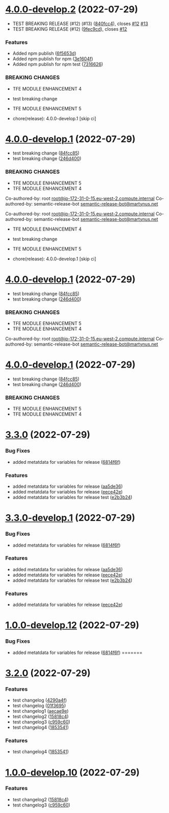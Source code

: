 # [4.0.0-develop.2](https://github.com/ravithinknyx/test/compare/v4.0.0-develop.1...v4.0.0-develop.2) (2022-07-29)


* TEST BREAKING RELEASE (#12) (#13) ([840fcc4](https://github.com/ravithinknyx/test/commit/840fcc48883b1317caa541e83d8ce28930ba1749)), closes [#12](https://github.com/ravithinknyx/test/issues/12) [#13](https://github.com/ravithinknyx/test/issues/13)
* TEST BREAKING RELEASE (#12) ([9fec9cd](https://github.com/ravithinknyx/test/commit/9fec9cd883ea5f85b87d6ed0eb9ccb0ab716dab7)), closes [#12](https://github.com/ravithinknyx/test/issues/12)


### Features

* Added npm publish ([6f5653d](https://github.com/ravithinknyx/test/commit/6f5653d93ed47d01ed97b0ea59311dc78c322c4f))
* Added npm publish for npm ([3e1604f](https://github.com/ravithinknyx/test/commit/3e1604f2e248b9e7b31b2cdd67e0b2fedfeb5327))
* Added npm publish for npm test ([7316626](https://github.com/ravithinknyx/test/commit/73166264bfe5cbd2e80abf3c90755987271de696))


### BREAKING CHANGES

* TFE MODULE ENHANCEMENT 4

* test breaking change
* TFE MODULE ENHANCEMENT 5

* chore(release): 4.0.0-develop.1 [skip ci]

# [4.0.0-develop.1](https://github.com/ravithinknyx/test/compare/v3.3.0...v4.0.0-develop.1) (2022-07-29)

* test breaking change ([84fcc85](https://github.com/ravithinknyx/test/commit/84fcc854fb3cf6206b7c60055c2548f8a4c503de))
* test breaking change ([246d400](https://github.com/ravithinknyx/test/commit/246d400ca25cd5a2956b316c2972af6e3e0e517d))

### BREAKING CHANGES

* TFE MODULE ENHANCEMENT 5
* TFE MODULE ENHANCEMENT 4

Co-authored-by: root <root@ip-172-31-0-15.eu-west-2.compute.internal>
Co-authored-by: semantic-release-bot <semantic-release-bot@martynus.net>

Co-authored-by: root <root@ip-172-31-0-15.eu-west-2.compute.internal>
Co-authored-by: semantic-release-bot <semantic-release-bot@martynus.net>
* TFE MODULE ENHANCEMENT 4

* test breaking change
* TFE MODULE ENHANCEMENT 5

* chore(release): 4.0.0-develop.1 [skip ci]

# [4.0.0-develop.1](https://github.com/ravithinknyx/test/compare/v3.3.0...v4.0.0-develop.1) (2022-07-29)

* test breaking change ([84fcc85](https://github.com/ravithinknyx/test/commit/84fcc854fb3cf6206b7c60055c2548f8a4c503de))
* test breaking change ([246d400](https://github.com/ravithinknyx/test/commit/246d400ca25cd5a2956b316c2972af6e3e0e517d))

### BREAKING CHANGES

* TFE MODULE ENHANCEMENT 5
* TFE MODULE ENHANCEMENT 4

Co-authored-by: root <root@ip-172-31-0-15.eu-west-2.compute.internal>
Co-authored-by: semantic-release-bot <semantic-release-bot@martynus.net>

# [4.0.0-develop.1](https://github.com/ravithinknyx/test/compare/v3.3.0...v4.0.0-develop.1) (2022-07-29)


* test breaking change ([84fcc85](https://github.com/ravithinknyx/test/commit/84fcc854fb3cf6206b7c60055c2548f8a4c503de))
* test breaking change ([246d400](https://github.com/ravithinknyx/test/commit/246d400ca25cd5a2956b316c2972af6e3e0e517d))


### BREAKING CHANGES

* TFE MODULE ENHANCEMENT 5
* TFE MODULE ENHANCEMENT 4

# [3.3.0](https://github.com/ravithinknyx/test/compare/v3.2.0...v3.3.0) (2022-07-29)


### Bug Fixes

* added metatdata for variables for release ([6814f6f](https://github.com/ravithinknyx/test/commit/6814f6f3e674549fda473174639c2f47d641ac0f))


### Features

* added metatdata for variables for release ([aa5de36](https://github.com/ravithinknyx/test/commit/aa5de36944f93582d6c0649937e28f2e85ed13eb))
* added metatdata for variables for release ([eece42e](https://github.com/ravithinknyx/test/commit/eece42ea322a7df5ec6ade3621601914107c67f6))
* added metatdata for variables for release test ([e2b3b24](https://github.com/ravithinknyx/test/commit/e2b3b24bf85269604e36591ef34ac66ea64306cf))

# [3.3.0-develop.1](https://github.com/ravithinknyx/test/compare/v3.2.0...v3.3.0-develop.1) (2022-07-29)


### Bug Fixes

* added metatdata for variables for release ([6814f6f](https://github.com/ravithinknyx/test/commit/6814f6f3e674549fda473174639c2f47d641ac0f))


### Features

* added metatdata for variables for release ([aa5de36](https://github.com/ravithinknyx/test/commit/aa5de36944f93582d6c0649937e28f2e85ed13eb))
* added metatdata for variables for release ([eece42e](https://github.com/ravithinknyx/test/commit/eece42ea322a7df5ec6ade3621601914107c67f6))
* added metatdata for variables for release test ([e2b3b24](https://github.com/ravithinknyx/test/commit/e2b3b24bf85269604e36591ef34ac66ea64306cf))

### Features

* added metatdata for variables for release ([eece42e](https://github.com/ravithinknyx/test/commit/eece42ea322a7df5ec6ade3621601914107c67f6))

# [1.0.0-develop.12](https://github.com/ravithinknyx/test/compare/v1.0.0-develop.11...v1.0.0-develop.12) (2022-07-29)

### Bug Fixes

* added metatdata for variables for release ([6814f6f](https://github.com/ravithinknyx/test/commit/6814f6f3e674549fda473174639c2f47d641ac0f))
=======
# [3.2.0](https://github.com/ravithinknyx/test/compare/v3.1.0...v3.2.0) (2022-07-29)


### Features

* test changelog ([4290a4f](https://github.com/ravithinknyx/test/commit/4290a4fa1be7598556707dc55c4867b9bdc66816))
* test changelog ([01f3695](https://github.com/ravithinknyx/test/commit/01f3695d384aeae9e5869cb83d74644508f8ea0a))
* test changelog1 ([aecae9e](https://github.com/ravithinknyx/test/commit/aecae9e7811893bf08bc3106c0d4393709f87620))
* test changelog2 ([15818c4](https://github.com/ravithinknyx/test/commit/15818c42eda5ec3896c5c3d432a4a15cc763e537))
* test changelog3 ([c959c60](https://github.com/ravithinknyx/test/commit/c959c608e299c606d7ea33d0d5f2b649493441cd))
* test changelog4 ([1853541](https://github.com/ravithinknyx/test/commit/185354165faac1af0c2377d3c46ce60c7551bb98))

### Features

* test changelog4 ([1853541](https://github.com/ravithinknyx/test/commit/185354165faac1af0c2377d3c46ce60c7551bb98))

# [1.0.0-develop.10](https://github.com/ravithinknyx/test/compare/v1.0.0-develop.9...v1.0.0-develop.10) (2022-07-29)


### Features

* test changelog2 ([15818c4](https://github.com/ravithinknyx/test/commit/15818c42eda5ec3896c5c3d432a4a15cc763e537))
* test changelog3 ([c959c60](https://github.com/ravithinknyx/test/commit/c959c608e299c606d7ea33d0d5f2b649493441cd))
